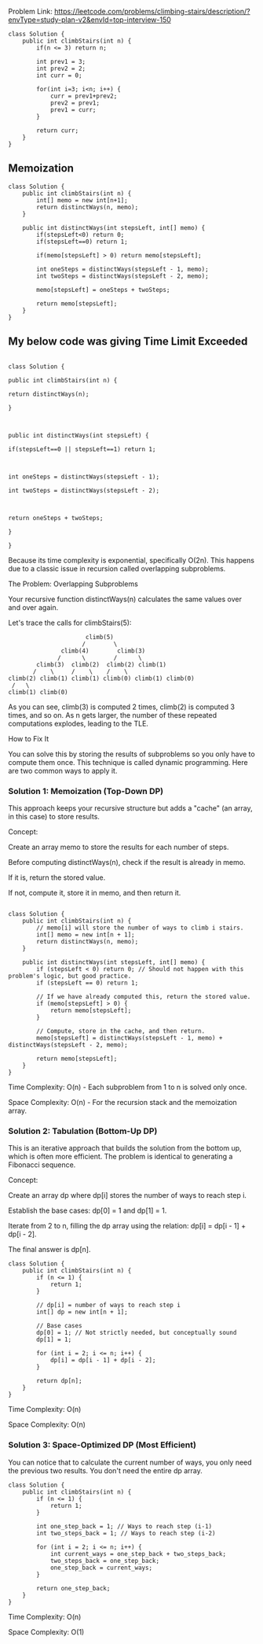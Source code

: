 Problem Link: https://leetcode.com/problems/climbing-stairs/description/?envType=study-plan-v2&envId=top-interview-150

```
class Solution {
    public int climbStairs(int n) {
        if(n <= 3) return n;

        int prev1 = 3;
        int prev2 = 2;
        int curr = 0;

        for(int i=3; i<n; i++) {
            curr = prev1+prev2;
            prev2 = prev1;
            prev1 = curr;
        }

        return curr;
    }
}
```

## Memoization

```
class Solution {
    public int climbStairs(int n) {
        int[] memo = new int[n+1];
        return distinctWays(n, memo);
    }

    public int distinctWays(int stepsLeft, int[] memo) {
        if(stepsLeft<0) return 0;
        if(stepsLeft==0) return 1;

        if(memo[stepsLeft] > 0) return memo[stepsLeft];

        int oneSteps = distinctWays(stepsLeft - 1, memo);
        int twoSteps = distinctWays(stepsLeft - 2, memo);

        memo[stepsLeft] = oneSteps + twoSteps;

        return memo[stepsLeft];
    }
}
```

## My below code was giving Time Limit Exceeded

```

class Solution {

public int climbStairs(int n) {

return distinctWays(n);

}



public int distinctWays(int stepsLeft) {

if(stepsLeft==0 || stepsLeft==1) return 1;



int oneSteps = distinctWays(stepsLeft - 1);

int twoSteps = distinctWays(stepsLeft - 2);



return oneSteps + twoSteps;

}

}
```


Because its time complexity is exponential, specifically O(2n). This happens due to a classic issue in recursion called overlapping subproblems.

The Problem: Overlapping Subproblems


Your recursive function distinctWays(n) calculates the same values over and over again.

Let's trace the calls for climbStairs(5):

                          climb(5)
                         /        \
                   climb(4)        climb(3)
                  /      \        /      \
            climb(3)  climb(2)  climb(2) climb(1)
           /    \     /    \    /    \
    climb(2) climb(1) climb(1) climb(0) climb(1) climb(0)
     /   \
    climb(1) climb(0)


As you can see, climb(3) is computed 2 times, climb(2) is computed 3 times, and so on. As n gets larger, the number of these repeated computations explodes, leading to the TLE.

How to Fix It

You can solve this by storing the results of subproblems so you only have to compute them once. This technique is called dynamic programming. Here are two common ways to apply it.


### Solution 1: Memoization (Top-Down DP)

This approach keeps your recursive structure but adds a "cache" (an array, in this case) to store results.

Concept:

Create an array memo to store the results for each number of steps.

Before computing distinctWays(n), check if the result is already in memo.

If it is, return the stored value.

If not, compute it, store it in memo, and then return it.

```

class Solution {
    public int climbStairs(int n) {
        // memo[i] will store the number of ways to climb i stairs.
        int[] memo = new int[n + 1];
        return distinctWays(n, memo);
    }

    public int distinctWays(int stepsLeft, int[] memo) {
        if (stepsLeft < 0) return 0; // Should not happen with this problem's logic, but good practice.
        if (stepsLeft == 0) return 1;
        
        // If we have already computed this, return the stored value.
        if (memo[stepsLeft] > 0) {
            return memo[stepsLeft];
        }

        // Compute, store in the cache, and then return.
        memo[stepsLeft] = distinctWays(stepsLeft - 1, memo) + distinctWays(stepsLeft - 2, memo);
        
        return memo[stepsLeft];
    }
}
```

Time Complexity: O(n) - Each subproblem from 1 to n is solved only once.

Space Complexity: O(n) - For the recursion stack and the memoization array.

### Solution 2: Tabulation (Bottom-Up DP)

This is an iterative approach that builds the solution from the bottom up, which is often more efficient. The problem is identical to generating a Fibonacci sequence.

Concept:

Create an array dp where dp[i] stores the number of ways to reach step i.

Establish the base cases: dp[0] = 1 and dp[1] = 1.

Iterate from 2 to n, filling the dp array using the relation: dp[i] = dp[i - 1] + dp[i - 2].

The final answer is dp[n].

```
class Solution {
    public int climbStairs(int n) {
        if (n <= 1) {
            return 1;
        }

        // dp[i] = number of ways to reach step i
        int[] dp = new int[n + 1];
        
        // Base cases
        dp[0] = 1; // Not strictly needed, but conceptually sound
        dp[1] = 1;

        for (int i = 2; i <= n; i++) {
            dp[i] = dp[i - 1] + dp[i - 2];
        }

        return dp[n];
    }
}
```

Time Complexity: O(n)

Space Complexity: O(n)


### Solution 3: Space-Optimized DP (Most Efficient)

You can notice that to calculate the current number of ways, you only need the previous two results. You don't need the entire dp array.

```
class Solution {
    public int climbStairs(int n) {
        if (n <= 1) {
            return 1;
        }

        int one_step_back = 1; // Ways to reach step (i-1)
        int two_steps_back = 1; // Ways to reach step (i-2)

        for (int i = 2; i <= n; i++) {
            int current_ways = one_step_back + two_steps_back;
            two_steps_back = one_step_back;
            one_step_back = current_ways;
        }

        return one_step_back;
    }
}
```

Time Complexity: O(n)

Space Complexity: O(1)
